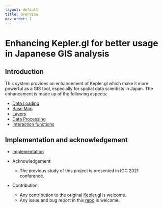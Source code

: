```yaml
---
layout: default
title: Overview
nav_order: 1
---
```


# Enhancing Kepler.gl for better usage in Japanese GIS analysis  

## Introduction  

This system provides an enhancement of Kepler.gl which make it more powerful as a GIS tool, especially for spatial data scientists in Japan. The enhancement is made up of the following aspects:  

- [Data Loading](dataloading/dl-main)
- [Base Map](basemap)
- [Layers](layer)
- [Data Processing](processing)
- [Interaction functions](interactions/interaction-main)

## Implementation and acknowledgement

- [Implementation](implementation)

- Acknowledgement:
  - The previous study of this project is presented in ICC 2021 conference.

- Contribution:
  - Any contribution to the original [Kepler.gl](https://github.com/keplergl/kepler.gl) is welcome.
  - Any issue and bug report in this [repo](https://github.com/natsuapo/keplerjis/issues) is welcome.




